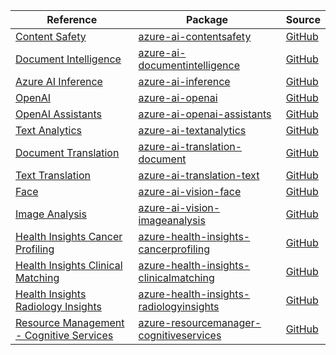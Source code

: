 | Reference | Package | Source |
|---|---|---|
|[Content Safety](ai-contentsafety-readme.md)|[azure-ai-contentsafety](https://repo1.maven.org/maven2/com/azure/azure-ai-contentsafety)|[GitHub](https://github.com/Azure/azure-sdk-for-java/blob/main/sdk/contentsafety/azure-ai-contentsafety)|
|[Document Intelligence](ai-documentintelligence-readme.md)|[azure-ai-documentintelligence](https://repo1.maven.org/maven2/com/azure/azure-ai-documentintelligence)|[GitHub](https://github.com/Azure/azure-sdk-for-java/blob/main/sdk/documentintelligence/azure-ai-documentintelligence)|
|[Azure AI Inference](ai-inference-readme.md)|[azure-ai-inference](https://repo1.maven.org/maven2/com/azure/azure-ai-inference)|[GitHub](https://github.com/Azure/azure-sdk-for-java/blob/main/sdk/ai/azure-ai-inference)|
|[OpenAI](ai-openai-readme.md)|[azure-ai-openai](https://repo1.maven.org/maven2/com/azure/azure-ai-openai)|[GitHub](https://github.com/Azure/azure-sdk-for-java/blob/main/sdk/openai/azure-ai-openai)|
|[OpenAI Assistants](ai-openai-assistants-readme.md)|[azure-ai-openai-assistants](https://repo1.maven.org/maven2/com/azure/azure-ai-openai-assistants)|[GitHub](https://github.com/Azure/azure-sdk-for-java/blob/main/sdk/openai/azure-ai-openai-assistants)|
|[Text Analytics](ai-textanalytics-readme.md)|[azure-ai-textanalytics](https://repo1.maven.org/maven2/com/azure/azure-ai-textanalytics)|[GitHub](https://github.com/Azure/azure-sdk-for-java/blob/main/sdk/textanalytics/azure-ai-textanalytics)|
|[Document Translation](ai-translation-document-readme.md)|[azure-ai-translation-document](https://repo1.maven.org/maven2/com/azure/azure-ai-translation-document)|[GitHub](https://github.com/Azure/azure-sdk-for-java/blob/main/sdk/translation/azure-ai-translation-document)|
|[Text Translation](ai-translation-text-readme.md)|[azure-ai-translation-text](https://repo1.maven.org/maven2/com/azure/azure-ai-translation-text)|[GitHub](https://github.com/Azure/azure-sdk-for-java/blob/main/sdk/translation/azure-ai-translation-text)|
|[Face](ai-vision-face-readme.md)|[azure-ai-vision-face](https://repo1.maven.org/maven2/com/azure/azure-ai-vision-face)|[GitHub](https://github.com/Azure/azure-sdk-for-java/blob/main/sdk/face/azure-ai-vision-face)|
|[Image Analysis](ai-vision-imageanalysis-readme.md)|[azure-ai-vision-imageanalysis](https://repo1.maven.org/maven2/com/azure/azure-ai-vision-imageanalysis)|[GitHub](https://github.com/Azure/azure-sdk-for-java/blob/main/sdk/vision/azure-ai-vision-imageanalysis)|
|[Health Insights Cancer Profiling](health-insights-cancerprofiling-readme.md)|[azure-health-insights-cancerprofiling](https://repo1.maven.org/maven2/com/azure/azure-health-insights-cancerprofiling)|[GitHub](https://github.com/Azure/azure-sdk-for-java/blob/main/sdk/healthinsights/azure-health-insights-cancerprofiling)|
|[Health Insights Clinical Matching](health-insights-clinicalmatching-readme.md)|[azure-health-insights-clinicalmatching](https://repo1.maven.org/maven2/com/azure/azure-health-insights-clinicalmatching)|[GitHub](https://github.com/Azure/azure-sdk-for-java/blob/main/sdk/healthinsights/azure-health-insights-clinicalmatching)|
|[Health Insights Radiology Insights](health-insights-radiologyinsights-readme.md)|[azure-health-insights-radiologyinsights](https://repo1.maven.org/maven2/com/azure/azure-health-insights-radiologyinsights)|[GitHub](https://github.com/Azure/azure-sdk-for-java/blob/main/sdk/healthinsights/azure-health-insights-radiologyinsights)|
|[Resource Management - Cognitive Services](resourcemanager-cognitiveservices-readme.md)|[azure-resourcemanager-cognitiveservices](https://repo1.maven.org/maven2/com/azure/resourcemanager/azure-resourcemanager-cognitiveservices)|[GitHub](https://github.com/Azure/azure-sdk-for-java/blob/main/sdk/cognitiveservices/azure-resourcemanager-cognitiveservices)|
